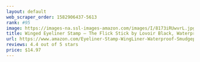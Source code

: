 ```yaml
---
layout: default 
﻿web_scraper_order: 1582906437-5613
rank: #95
image: https://images-na.ssl-images-amazon.com/images/I/8173iRUwvrL.jpg
title: Winged Eyeliner Stamp – The Flick Stick by Lovoir Black, Waterproof Make Up, Smudgeproof, Long…
url: https://www.amazon.com/Eyeliner-Stamp-WingLiner-Waterproof-Smudgeproof/dp/B07GM317JJ/ref=zg_mw_beauty_95?_encoding=UTF8&psc=1&refRID=YYBFCP7S84ZRSDXVY198
reviews: 4.4 out of 5 stars
price: $14.97 
---
```

